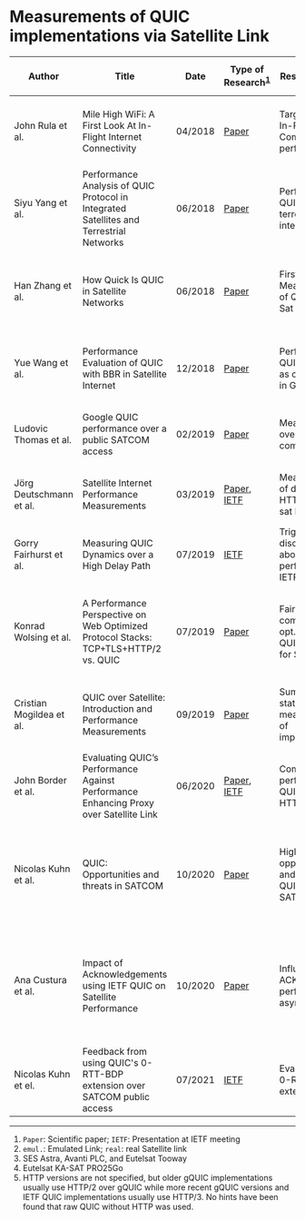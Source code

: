 # Measurements of QUIC implementations via Satellite Link

| Author                 | Title                                                                                  | Date    | Type of Research<sup>[1](#1)</sup>                                                                                                                                                              | Research Focus                                            | QUIC Ver.               | QUIC Client                   | QUIC Server                                    | QUIC Settings                   | HTTP in QUIC           | Type of Benchmark                    | Type of Evaluation                         |Link Type<sup>[2](#2)</sup>| Link Parameters                                                                                               | Comparison with non-QUIC protocols                                     | TCP Settings                                            | Remarks |
|------------------------|----------------------------------------------------------------------------------------|---------|-------------------------------------------------------------------------------------------------------------------------------------------------------------------------------------------------|-----------------------------------------------------------|-------------------------|-------------------------------|------------------------------------------------|---------------------------------|------------------------|--------------------------------------|--------------------------------------------|---------------------------|---------------------------------------------------------------------------------------------------------------|------------------------------------------------------------------------|---------------------------------------------------------|---------|
| John Rula et al.       | Mile High WiFi: A First Look At In-Flight Internet Connectivity                        | 04/2018 | [Paper](https://doi.org/10.1145/3178876.3186057)                                                                                                                                                | Targeting poor In-Flight Communications performance       | *unspecified*           | *unspecified*                 | *unspecified*                                  | *unspecified*                   | *unspecified*          |Websites (1; 2; 5; 10 obj. a 100; 200; 500; 1000 KB)| PLT                          | emul.                     | RTT 761; 380.5 ms<br>rate (sym.) 1.89 3.78 Mbps<br>PLR 6; 3 %                                                 | *no PEP*<br>TCP<br>???<br>HTTP/1.1 and 2                               | *unspecified*                                           |QUIC measurements are quire rudimentary but trends are visible.|
| Siyu Yang et al.       | Performance Analysis of QUIC Protocol in Integrated Satellites and Terrestrial Networks| 06/2018 | [Paper](https://doi.org/10.1109/IWCMC.2018.8450388)                                                                                                                                             | Performance of QUIC in space-terrestrial integrated netw. | gQUIC Q035              | Google Chrome                 | quic-go                                        | *unspecified*                   | <sup>[5](#5)</sup>     | Website (400 KB)                     | CDF of PLT                                 | emul.                     | RTT <20; 40; 300; 500 ms<br>rate (sym.) 10 Mbps<br>PLR 0; 1; 10; >12; 1.6; 3 %                                | **no PEP**<br>TCP<br>TLS?<br>HTTP/2                                    | "Cubic Reno", w/o & with ECN ("TCP", "TCP+")            |Quite a messy paper|
| Han Zhang et al.       | How Quick Is QUIC in Satellite Networks                                                | 06/2018 | [Paper](https://doi.org/10.1007/978-981-10-6571-2_47)                                                                                                                                           | First Measurements of QUIC Perf. via Sat Link             | gQUIC Q039              | Google Chromium               |Google QUIC test server (was part of proto-quic)| CUBIC, 0RTT, MUX                | <sup>[5](#5)</sup>     | Websites (344 KB; 784 KB; 2.3 MB)    | PLT                                        | emul.                     | RTT 200; 400; 600 ms<br>rate (sym.) 256 kbps; 512 kbps; 1 Mbps<br>BER 10^-7; 10^-6; 10^-5                     | **no PEP**<br>TCP<br>TLS 1.2<br>HTTP/1.1 & 2                           | MTU=1500 B<br>IW=10<br>*default*                        |         |
| Yue Wang et al.        | Performance Evaluation of QUIC with BBR in Satellite Internet                          | 12/2018 | [Paper](https://doi.org/10.1109/WiSEE.2018.8637347)                                                                                                                                             | Performance of QUIC with BBR as cc algorithm in GEO netw. | gQUIC Q039              | Google Chromium               | Google QUIC test server                        | BBR                             | <sup>[5](#5)</sup>     | Websites (344 KB; 784 KB, 2.3 MB)    | goodput (diff. PLRs & over time)           | emul.                     | RTT 200..600 (or 1000?) ms;<br>rate (sym.) 1M; 10M<br>PLR 10^-5..2*10^-1                                      | *TCP setup is described, but no measurements using TCP are provided*   |                                                         |         |
| Ludovic Thomas et al.  | Google QUIC performance over a public SATCOM access                                    | 02/2019 | [Paper](https://doi.org/10.1002/sat.1301)                                                                                                                                                       | Measurements over real sat link compared to 4G            | gQUIC Q039              | Google Chrome 67              | Google Server (404 page & some image)          | BBR, 0RTT, IW=32                | HTTP/2                 | File (5.3 MB); Website (11 KB)       | elapsed time (box plot); time-sequence     | real                      | RTT 750 ms<br>rate 25/5 Mbps                                                                                  | PEP<br>TCP<br>TLS 1.2<br>HTTP/2 ("ChromeNoQuic")                       | TFO                                                     |         |
| Jörg Deutschmann et al.| Satellite Internet Performance Measurements                                            | 03/2019 |[Paper](https://doi.org/10.1109/NetSys.2019.8854494), [IETF](https://datatracker.ietf.org/meeting/104/materials/slides-104-maprg-satellite-internet-performance-measurements-jorg-deutschmann-01)| Measurements of different HTTP vers. via sat link         | gQUIC Q043              | Google Chrome 69              | Chromium QUIC; quic-go                         | *default*                       | <sup>[5](#5)</sup>     |File (10 MB); Websites (1.4 MB; 10 MB)| PLT (box plot)                             | real<sup>[3](#3)</sup>    | RTT 600 - >700 ms<br>rate 5-15/2-6 Mbps                                                                       |PEP & OpenVPN<br>TCP<br>no TLS & TLS?<br>HTTP/1.1 & 2<br>diff. Operators| CUBIC<br>SACK<br>W scaling<br>IW=10<br>no ECN           |         |
| Gorry Fairhurst et al. | Measuring QUIC Dynamics over a High Delay Path                                         | 07/2019 | [IETF](https://datatracker.ietf.org/meeting/105/materials/slides-105-maprg-measuring-quic-dynamics-over-a-high-delay-path-01)                                                                   | Trigger discussion about poor QUIC performance at IETF    | draft-20                | quicly v20                    | quicly v20                                     |Reno, IW=10, MSS=1460            | <sup>[5](#5)</sup>     | Files (100 KB; 1 MB)                 | elapsed time; time-sequence plot           | real                      | RTT >550ms<br>rate 8.5/1.4 Mbps                                                                               | PEP & OpenVPN<br>TCP<br>TLS 1.2 & 1.3<br>HTTP/?                        | CUBIC<br>SACK<br>W Scaling<br>IW=20/10<br>MSS=1460/1358 |         |
| Konrad Wolsing et al.  | A Performance Perspective on Web Optimized Protocol Stacks: TCP+TLS+HTTP/2 vs. QUIC    | 07/2019 | [Paper](https://doi.org/10.1145/3340301.3341123)                                                                                                                                                |Fair comparisons of opt. TCP and QUIC (not only for SATCOM)| gQUIC Q043              | Google Chromium 70            | Goolge QUIC test server                        |*def.:* IW=32, pacing, CUBIC; BBR| HTTP/3                 | real Websites                        |FVC, SI, VC85, PLT (CDF of gain against TCP)| emul.                     | For "MSS": RTT 760 ms<br>rate (sym.) 1.89 Mbps<br>PLR 6 %                                                     | *no PEP*<br>TCP<br>TLS 1.3<br>HTTP/2                                   | CUBIC & BBR<br>IW=10 & 32<br>pacing on & off<br>tuned buffers, no slow start after idle|Different scenarios have been evaluated; "MSS" is the only relevant scenario for sat com.|
|Cristian Mogildea et al.| QUIC over Satellite: Introduction and Performance Measurements                         | 09/2019 | [Paper](http://proceedings.kaconf.org/papers/2019/ka14_4.pdf)                                                                                                                                   | Summarize status quo; measurements of implementations     |Q046; draft-22; draft-22 | Chromium QUIC; quicly; ngtcp2 | *same as client*                               | CUBIC; Reno; unspecified        | <sup>[5](#5)</sup>     | File (1 MB)                          | time-sequence plot                         | real, emul.               | RTT 600 ms; >600 ms<br>rate 20/2 Mbps; 16-30/2-3 Mbps<br>PLR 1 %                                              | PEP & no PEP<br>TCP<br>TLS ?<br>HTTP/2                                 | CUBIC<br>SACK<br>W scaling<br>no ECN                    |         |
| John Border et al.     | Evaluating QUIC’s Performance Against Performance Enhancing Proxy over Satellite Link  | 06/2020 | [Paper](https://ieeexplore.ieee.org/abstract/document/9142718/), [IETF](https://datatracker.ietf.org/meeting/105/materials/slides-105-panrg-quic-over-satellite-00)                             | Compare performance of QUIC with older HTTP versions      | gQUIC Q046              | Google Chrome 77              | Google Drive (no details)                      | *unspecified*                   | HTTP/2                 | File (1 GB)                          | goodput (box plots)                        | real, emul.               | RTT ~600 ms<br>PLR 0 %; 0.1 %; 1 %                                                                            | PEP<br>TCP<br>???<br>HTTP/1.1 & 2                                      | *default*                                               |         |
| Nicolas Kuhn et al.    | QUIC: Opportunities and threats in SATCOM                                              | 10/2020 | [Paper](https://doi.org/10.1109/ASMS/SPSC48805.2020.9268814)                                                                                                                                    | Highlight opportunities and threats of QUIC in SATCOM     | gQUIC ?                 | Google Chrome 67              | Google Server (no details)                     | *unspecified*                   |HTTP/2<sup>[5](#5)</sup>|Websites (11 KB; 5.3 MB; <2 obj.)     | time-sequence plot                         | real<sup>[4](#4)</sup>    | *unspecified*                                                                                                 | PEP<br>TCP<br>TLS 1.3?<br>???                                          | *default*                                               |Also goodput analysis via lossy channel (PLR? 0.01%; 0.05%; 0.1%; 0.5%); omitted, because of lack of details |
| Ana Custura et al.     | Impact of Acknowledgements using IETF QUIC on Satellite Performance                    | 10/2020 | [Paper](https://doi.org/10.1109/ASMS/SPSC48805.2020.9268894)                                                                                                                                    | Influence of ACKs on performance via asymmetric links     | draft-27; draft-26      | quicly; Chromium QUIC cli     | *same as client*                               | Reno; BBR                       | HTTP/3                 | File (100 KB)                        | elapsed time (box plot)                    | real, emul.               |RTT 600 ms; ~630 ms<br>rate 8.5/1.5 Mbps; 10/2 Mbps (nominal) / 8.5/1.5 Mbps (avail.)<br>PLR 1 %; no artif. PLR| PEP & no PEP<br>TCP<br>TLS 1.2 & 1.3<br>HTTP/2                         | Reno<br>SACK<br>W scaling                               |Measurement data of PicoQUIC was also provided by someone else and results have been compared with PicoQUIC  |
| Nicolas Kuhn et el.    | Feedback from using QUIC's 0-RTT-BDP extension over SATCOM public access               | 07/2021 | [IETF](https://datatracker.ietf.org/meeting/111/materials/slides-111-maprg-feedback-from-using-quics-0-rtt-bdp-extension-over-satcom-public-access-00)                                          | Evaluate gain of 0-RTT-BDP extension                      | *unspecified*           | picoquic                      | picoquic                                       | BBR; 0-RTT-BDP (local & frame)  | yes                    | File (0.5; 1; 10; 100 MB)            | Used Bandwidth in %; elapsed time (table)  | emul.                     | RTT 100..500 ms<br>rate 1/0.1; 10/2; 50/25; 200/100 Mbps                                                      |                                                                        |                                                         |         |

---

1. <a name="1"></a>`Paper`: Scientific paper; `IETF`: Presentation at IETF meeting
2. <a name="2"></a>`emul.`: Emulated Link; `real`: real Satellite link
3. <a name="3"></a>SES Astra, Avanti PLC, and Eutelsat Tooway
4. <a name="4"></a>Eutelsat KA-SAT PRO25Go
5. <a name="5"></a>HTTP versions are not specified, but older gQUIC implementations usually use HTTP/2 over gQUIC while more recent gQUIC versions and IETF QUIC implementations usually use HTTP/3. No hints have been found that raw QUIC without HTTP was used.

<!--
vi: nowrap textwidth=0
-->
